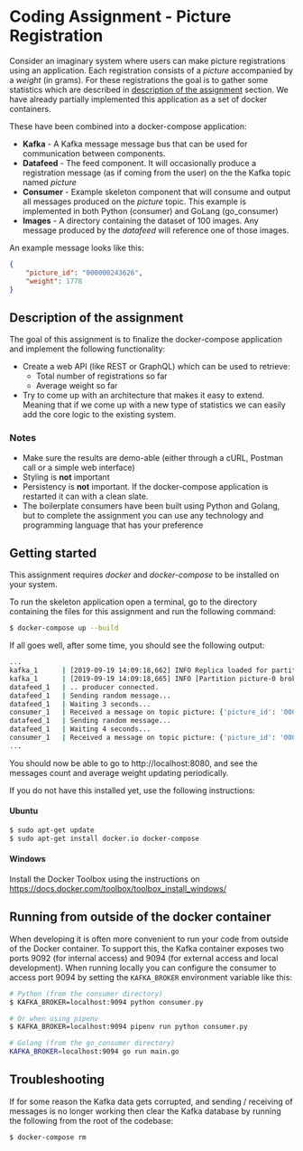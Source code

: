 # Coding Assignment - Picture Registration

Consider an imaginary system where users can make picture registrations using an application. Each registration consists of a *picture* accompanied by a *weight* (in grams). For these registrations the goal is to gather some statistics which are described in [description of the assignment](#description-of-the-assignment) section. We have already partially implemented this application as a set of docker containers.

These have been combined into a docker-compose application:

* **Kafka** - A Kafka message message bus that can be used for communication between components.
* **Datafeed** - The feed component. It will occasionally produce a registration message (as if coming from the user) on the the Kafka topic named *picture*
* **Consumer** - Example skeleton component that will consume and output all messages produced on the *picture* topic. This example is implemented in both Python (consumer) and GoLang (go_consumer)
* **Images** - A directory containing the dataset of 100 images. Any message produced by the *datafeed* will reference one of those images.

An example message looks like this:

```json
{
    "picture_id": "000000243626",
    "weight": 1778
}
```

## Description of the assignment

The goal of this assignment is to finalize the docker-compose application and implement the following functionality:

* Create a web API (like REST or GraphQL) which can be used to retrieve:
    - Total number of registrations so far
    - Average weight so far
* Try to come up with an architecture that makes it easy to extend. Meaning that if we come up with a new type of statistics we can easily add the core logic to the existing system.

### Notes

* Make sure the results are demo-able (either through a cURL, Postman call or a simple web interface)
* Styling is **not** important
* Persistency is **not** important. If the docker-compose application is restarted it can with a clean slate.
* The boilerplate consumers have been built using Python and Golang, but to complete the assignment you can use any technology and programming language that has your preference

## Getting started

This assignment requires *docker* and *docker-compose* to be installed on your system.

To run the skeleton application open a terminal, go to the directory containing the files for this assignment and run the following command:

```sh
$ docker-compose up --build
```

If all goes well, after some time, you should see the following output:

```sh
...
kafka_1      | [2019-09-19 14:09:18,662] INFO Replica loaded for partition picture-0 with initial high watermark 0 (kafka.cluster.Replica)
kafka_1      | [2019-09-19 14:09:18,665] INFO [Partition picture-0 broker=1001] picture-0 starts at Leader Epoch 0 from offset 0. Previous Leader Epoch was: -1 (kafka.cluster.Partition)
datafeed_1   | .. producer connected.
datafeed_1   | Sending random message...
datafeed_1   | Waiting 3 seconds...
consumer_1   | Received a message on topic picture: {'picture_id': '000000419312', 'weight': 156}
datafeed_1   | Sending random message...
datafeed_1   | Waiting 4 seconds...
consumer_1   | Received a message on topic picture: {'picture_id': '000000460347', 'weight': 1635}
...
```

You should now be able to go to http://localhost:8080, and see the messages count and average weight updating periodically. 

If you do not have this installed yet, use the following instructions:

#### Ubuntu

```sh
$ sudo apt-get update
$ sudo apt-get install docker.io docker-compose
```

#### Windows

Install the Docker Toolbox using the instructions on https://docs.docker.com/toolbox/toolbox_install_windows/

## Running from outside of the docker container

When developing it is often more convenient to run your code from outside of the Docker container. To support this, the Kafka container exposes two ports 9092 (for internal access) and 9094 (for external access and local development). When running locally you can configure the consumer to access port 9094 by setting the `KAFKA_BROKER` environment variable like this: 

```sh
# Python (from the consumer directory)
$ KAFKA_BROKER=localhost:9094 python consumer.py

# Or when using pipenv
$ KAFKA_BROKER=localhost:9094 pipenv run python consumer.py

# Golang (from the go_consumer directory)
KAFKA_BROKER=localhost:9094 go run main.go
```

## Troubleshooting

If for some reason the Kafka data gets corrupted, and sending / receiving of messages is no longer working then clear the Kafka database by running the following from the root of the codebase:

```sh
$ docker-compose rm
```
